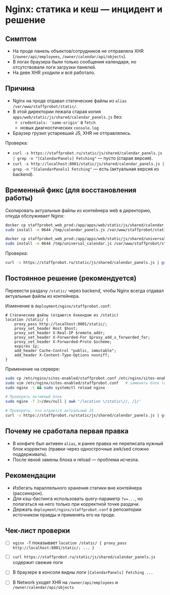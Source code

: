 # Nginx: статика и кеш — инцидент и решение

## Симптом
- На проде панель объектов/сотрудников не отправляла XHR (`/owner/api/employees`, `/owner/calendar/api/objects`).
- В логах браузера были только сообщения календаря, но отсутствовали логи загрузки панелей.
- На деве XHR уходили и всё работало.

## Причина
- Nginx на проде отдавал статические файлы из `alias /var/www/staffprobot/static/`.
- В этой директории лежала старая копия `apps/web/static/js/shared/calendar_panels.js` без:
  - `credentials: 'same-origin'` в `fetch`
  - новых диагностических `console.log`
- Браузер грузил устаревший JS, XHR не отправлялись.

Проверка:
- `curl -s https://staffprobot.ru/static/js/shared/calendar_panels.js | grep -n "[CalendarPanels] Fetching"` — пусто (старая версия).
- `curl -s http://localhost:8001/static/js/shared/calendar_panels.js | grep -n "[CalendarPanels] Fetching"` — есть (актуальная версия из backend).

## Временный фикс (для восстановления работы)
Скопировать актуальные файлы из контейнера web в директорию, откуда обслуживает Nginx:

```bash
docker cp staffprobot_web_prod:/app/apps/web/static/js/shared/calendar_panels.js /tmp/
sudo install -m 0644 /tmp/calendar_panels.js /var/www/staffprobot/static/js/shared/calendar_panels.js

docker cp staffprobot_web_prod:/app/apps/web/static/js/shared/universal_calendar.js /tmp/
sudo install -m 0644 /tmp/universal_calendar.js /var/www/staffprobot/static/js/shared/universal_calendar.js
```

Проверка:

```bash
curl -s https://staffprobot.ru/static/js/shared/calendar_panels.js | grep -n "[CalendarPanels] Fetching"
```

## Постоянное решение (рекомендуется)
Перевести раздачу `/static/` через backend, чтобы Nginx всегда отдавал актуальные файлы из контейнера.

Изменение в `deployment/nginx/staffprobot.conf`:

```nginx
# Статические файлы (отдаются бэкендом из /static)
location /static/ {
    proxy_pass http://localhost:8001/static/;
    proxy_set_header Host $host;
    proxy_set_header X-Real-IP $remote_addr;
    proxy_set_header X-Forwarded-For $proxy_add_x_forwarded_for;
    proxy_set_header X-Forwarded-Proto $scheme;
    expires 1y;
    add_header Cache-Control "public, immutable";
    add_header X-Content-Type-Options nosniff;
}
```

Применение на сервере:

```bash
sudo cp /etc/nginx/sites-enabled/staffprobot.conf /etc/nginx/sites-enabled/staffprobot.conf.bak.$(date +%s)
sudo vim /etc/nginx/sites-enabled/staffprobot.conf   # заменить блок location /static/ на proxy_pass
sudo nginx -t && sudo systemctl reload nginx

# Проверить активный блок
sudo nginx -T 2>/dev/null | awk '/location \/static\//, /}/'

# Проверить, что отдается актуальный JS
curl -s https://staffprobot.ru/static/js/shared/calendar_panels.js | grep -n "[CalendarPanels] Fetching"
```

## Почему не сработала первая правка
- В конфиге был активен `alias`, и ранее правка не переписала нужный блок корректно (правки через однострочные awk/sed сложно поддерживать).
- После явной замены блока и reload — проблема исчезла.

## Рекомендации
- Избегать параллельного хранения статики вне контейнера (рассинхрон).
- Для кэш-бастинга использовать query-параметр `?v=...`, но полагаться на него только при корректной точке раздачи.
- Держать `deployment/nginx/staffprobot.conf` в репозитории источником правды и применять его на проде.

## Чек-лист проверки
- [ ] `nginx -T` показывает `location /static/ { proxy_pass http://localhost:8001/static/; ... }`
- [ ] `curl https://staffprobot.ru/static/js/shared/calendar_panels.js` содержит свежие логи
- [ ] В браузере в консоли видны логи `[CalendarPanels] Fetching ...`
- [ ] В Network уходят XHR на `/owner/api/employees` и `/owner/calendar/api/objects`


